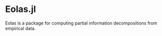 # Eolas.jl

Eolas is a package for computing partial information decompositions from empirical data.
